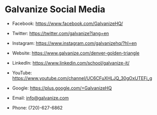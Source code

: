 # Galvanize Social Media

* Facebook: <https://www.facebook.com/GalvanizeHQ/>

* Twitter: <https://twitter.com/galvanize?lang=en>

* Instagram: <https://www.instagram.com/galvanizehq/?hl=en>

* Website: <https://www.galvanize.com/denver-golden-triangle>

* LinkedIn: <https://www.linkedin.com/school/galvanize-it/>

* YouTube: <https://www.youtube.com/channel/UC6CFuXHLJQ_30gOxUTEFj_g>

* Google: <https://plus.google.com/+GalvanizeHQ>

* Email: info@galvanize.com

* Phone: (720)-627-6862